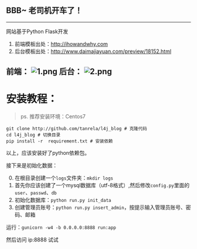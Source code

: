 ## BBB~ 老司机开车了！
------
网站基于Python Flask开发
1. 前端模板出处：http://ihowandwhy.com
2. 后台模板出处：http://www.daimajiayuan.com/preview/18152.html

前端：
![1.png](1.png)
后台：
![2.png](2.png)
---

# 安装教程：

> ps. 推荐安装环境：Centos7
```
git clone http://github.com/tanrela/l4j_blog # 克隆代码
cd l4j_blog # 切换目录
pip install -r  requirement.txt # 安装依赖
```
以上，应该安装好了python依赖包。

接下来是初始化数据：

0. 在根目录创建一个`logs`文件夹：`mkdir logs`
1. 首先你应该创建了一个mysql数据库（utf-8格式）,然后修改`config.py`里面的`user`、`passwd`、`db`
2. 初始化数据库：`python run.py init_data`
3. 创建管理员账号：`python run.py insert_admin`，按提示输入管理员账号、密码、邮箱

运行：`gunicorn -w4 -b 0.0.0.0:8888 run:app`

然后访问 ip:8888 试试
